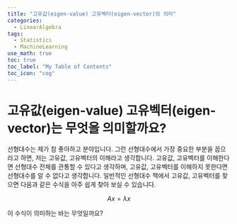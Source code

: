 ```yaml
---
title: "고유값(eigen-value) 고유벡터(eigen-vector)의 의미" 
categories:
  - LinearAlgebra
tags:
  - Statistics
  - MachineLearning
use_math: true
toc: true
toc_label: "My Table of Contents"
toc_icon: "cog"
---
```


# 고유값(eigen-value) 고유벡터(eigen-vector)는 무엇을 의미할까요?

선형대수는 제가 참 좋아하고  분야입니다. 
그런 선형대수에서 가장 중요한 부분을 꼽으라고 하면, 저는 고유값, 고유벡터의 이해라고 생각합니다. 
고유값, 고유벡터를 이해한다면 선형대수 전체를 관통할 수 있다고 생각하며, 
고유값, 고유벡터를 이해하지 못한다면 선형대수를 알 수 없다고 생각합니다. 
일반적인 선형대수 책에서 고유값, 고유벡터를 찾으면 다음과 같은 수식을 아주 쉽게 찾아 보실 수 있습니다.  

$$ Ax = \lambda  x$$

이 수식이 의미하는 바는 무엇일까요? 

